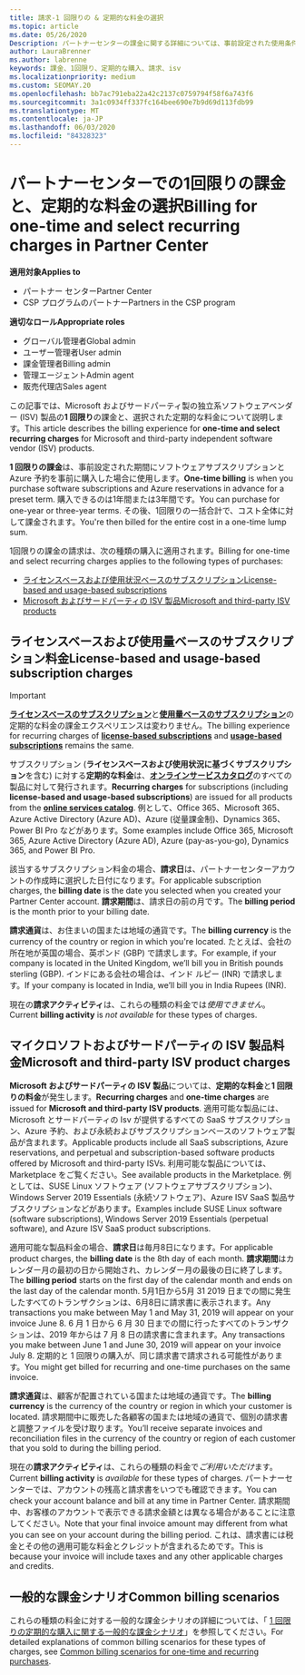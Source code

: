 ```yaml
---
title: 請求-1 回限りの & 定期的な料金の選択
ms.topic: article
ms.date: 05/26/2020
Description: パートナーセンターの課金に関する詳細については、事前設定された使用条件と、選択のための課金に対する課金について事前に説明します。
author: LauraBrenner
ms.author: labrenne
keywords: 課金、1回限り、定期的な購入、請求、isv
ms.localizationpriority: medium
ms.custom: SEOMAY.20
ms.openlocfilehash: bb7ac791eba22a42c2137c0759794f58f6a743f6
ms.sourcegitcommit: 3a1c0934ff337fc164bee690e7b9d69d113fdb99
ms.translationtype: MT
ms.contentlocale: ja-JP
ms.lasthandoff: 06/03/2020
ms.locfileid: "84328323"
---
```

# <a name="billing-for-one-time-and-select-recurring-charges-in-partner-center"></a><span data-ttu-id="79e0a-104">パートナーセンターでの1回限りの課金と、定期的な料金の選択</span><span class="sxs-lookup"><span data-stu-id="79e0a-104">Billing for one-time and select recurring charges in Partner Center</span></span>

<span data-ttu-id="79e0a-105">**適用対象**</span><span class="sxs-lookup"><span data-stu-id="79e0a-105">**Applies to**</span></span>
- <span data-ttu-id="79e0a-106">パートナー センター</span><span class="sxs-lookup"><span data-stu-id="79e0a-106">Partner Center</span></span>
- <span data-ttu-id="79e0a-107">CSP プログラムのパートナー</span><span class="sxs-lookup"><span data-stu-id="79e0a-107">Partners in the CSP program</span></span>

<span data-ttu-id="79e0a-108">**適切なロール**</span><span class="sxs-lookup"><span data-stu-id="79e0a-108">**Appropriate roles**</span></span>
- <span data-ttu-id="79e0a-109">グローバル管理者</span><span class="sxs-lookup"><span data-stu-id="79e0a-109">Global admin</span></span>
- <span data-ttu-id="79e0a-110">ユーザー管理者</span><span class="sxs-lookup"><span data-stu-id="79e0a-110">User admin</span></span>
- <span data-ttu-id="79e0a-111">課金管理者</span><span class="sxs-lookup"><span data-stu-id="79e0a-111">Billing admin</span></span>
- <span data-ttu-id="79e0a-112">管理エージェント</span><span class="sxs-lookup"><span data-stu-id="79e0a-112">Admin agent</span></span>
- <span data-ttu-id="79e0a-113">販売代理店</span><span class="sxs-lookup"><span data-stu-id="79e0a-113">Sales agent</span></span>

<span data-ttu-id="79e0a-114">この記事では、Microsoft およびサードパーティ製の独立系ソフトウェアベンダー (ISV) 製品の**1 回限り**の課金と、選択された定期的な料金について説明します。</span><span class="sxs-lookup"><span data-stu-id="79e0a-114">This article describes the billing experience for **one-time and select recurring charges** for Microsoft and third-party independent software vendor (ISV) products.</span></span> 

<span data-ttu-id="79e0a-115">**1 回限りの課金**は、事前設定された期間にソフトウェアサブスクリプションと Azure 予約を事前に購入した場合に使用します。</span><span class="sxs-lookup"><span data-stu-id="79e0a-115">**One-time billing** is when you purchase software subscriptions and Azure reservations in advance for a preset term.</span></span> <span data-ttu-id="79e0a-116">購入できるのは1年間または3年間です。</span><span class="sxs-lookup"><span data-stu-id="79e0a-116">You can purchase for one-year or three-year terms.</span></span> <span data-ttu-id="79e0a-117">その後、1回限りの一括合計で、コスト全体に対して課金されます。</span><span class="sxs-lookup"><span data-stu-id="79e0a-117">You're then billed for the entire cost in a one-time lump sum.</span></span>

<span data-ttu-id="79e0a-118">1回限りの課金の請求は、次の種類の購入に適用されます。</span><span class="sxs-lookup"><span data-stu-id="79e0a-118">Billing for one-time and select recurring charges applies to the following types of purchases:</span></span>

- [<span data-ttu-id="79e0a-119">ライセンスベースおよび使用状況ベースのサブスクリプション</span><span class="sxs-lookup"><span data-stu-id="79e0a-119">License-based and usage-based subscriptions</span></span>](#license-based-and-usage-based-subscription-charges)
- [<span data-ttu-id="79e0a-120">Microsoft およびサードパーティの ISV 製品</span><span class="sxs-lookup"><span data-stu-id="79e0a-120">Microsoft and third-party ISV products</span></span>](#microsoft-and-third-party-isv-product-charges)

## <a name="license-based-and-usage-based-subscription-charges"></a><span data-ttu-id="79e0a-121">ライセンスベースおよび使用量ベースのサブスクリプション料金</span><span class="sxs-lookup"><span data-stu-id="79e0a-121">License-based and usage-based subscription charges</span></span>

> [!IMPORTANT]
> <span data-ttu-id="79e0a-122">[**ライセンスベースのサブスクリプション**](license-based-billing.md)と[**使用量ベースのサブスクリプション**](usage-based-billing.md)の定期的な料金の課金エクスペリエンスは変わりません。</span><span class="sxs-lookup"><span data-stu-id="79e0a-122">The billing experience for recurring charges of [**license-based subscriptions**](license-based-billing.md) and [**usage-based subscriptions**](usage-based-billing.md) remains the same.</span></span>

<span data-ttu-id="79e0a-123">サブスクリプション (**ライセンスベースおよび使用状況に基づくサブスクリプション**を含む) に対する**定期的な料金**は、[**オンラインサービスカタログ**](https://partner.microsoft.com/commerce/preferredoffers/list)のすべての製品に対して発行されます。</span><span class="sxs-lookup"><span data-stu-id="79e0a-123">**Recurring charges** for subscriptions (including **license-based and usage-based subscriptions**) are issued for all products from the [**online services catalog**](https://partner.microsoft.com/commerce/preferredoffers/list).</span></span> <span data-ttu-id="79e0a-124">例として、Office 365、Microsoft 365、Azure Active Directory (Azure AD)、Azure (従量課金制)、Dynamics 365、Power BI Pro などがあります。</span><span class="sxs-lookup"><span data-stu-id="79e0a-124">Some examples include Office 365, Microsoft 365, Azure Active Directory (Azure AD), Azure (pay-as-you-go), Dynamics 365, and Power BI Pro.</span></span>

<span data-ttu-id="79e0a-125">該当するサブスクリプション料金の場合、**請求日**は、パートナーセンターアカウントの作成時に選択した日付になります。</span><span class="sxs-lookup"><span data-stu-id="79e0a-125">For applicable subscription charges, the **billing date** is the date you selected when you created your Partner Center account.</span></span> <span data-ttu-id="79e0a-126">**請求期間**は、請求日の前の月です。</span><span class="sxs-lookup"><span data-stu-id="79e0a-126">The **billing period** is the month prior to your billing date.</span></span>

<span data-ttu-id="79e0a-127">**請求通貨**は、お住まいの国または地域の通貨です。</span><span class="sxs-lookup"><span data-stu-id="79e0a-127">The **billing currency** is the currency of the country or region in which you're located.</span></span> <span data-ttu-id="79e0a-128">たとえば、会社の所在地が英国の場合、英ポンド (GBP) で請求します。</span><span class="sxs-lookup"><span data-stu-id="79e0a-128">For example, if your company is located in the United Kingdom, we’ll bill you in British pounds sterling (GBP).</span></span> <span data-ttu-id="79e0a-129">インドにある会社の場合は、インド ルピー (INR) で請求します。</span><span class="sxs-lookup"><span data-stu-id="79e0a-129">If your company is located in India, we’ll bill you in India Rupees (INR).</span></span>

<span data-ttu-id="79e0a-130">現在の**請求アクティビティ**は、これらの種類の料金では*使用できません*。</span><span class="sxs-lookup"><span data-stu-id="79e0a-130">Current **billing activity** is *not available* for these types of charges.</span></span>

## <a name="microsoft-and-third-party-isv-product-charges"></a><span data-ttu-id="79e0a-131">マイクロソフトおよびサードパーティの ISV 製品料金</span><span class="sxs-lookup"><span data-stu-id="79e0a-131">Microsoft and third-party ISV product charges</span></span>

<span data-ttu-id="79e0a-132">**Microsoft およびサードパーティの ISV 製品**については、**定期的な料金**と**1 回限りの料金**が発生します。</span><span class="sxs-lookup"><span data-stu-id="79e0a-132">**Recurring charges** and **one-time charges** are issued for **Microsoft and third-party ISV products**.</span></span> <span data-ttu-id="79e0a-133">適用可能な製品には、Microsoft とサードパーティの Isv が提供するすべての SaaS サブスクリプション、Azure 予約、および永続およびサブスクリプションベースのソフトウェア製品が含まれます。</span><span class="sxs-lookup"><span data-stu-id="79e0a-133">Applicable products include all SaaS subscriptions, Azure reservations, and perpetual and subscription-based software products offered by Microsoft and third-party ISVs.</span></span> <span data-ttu-id="79e0a-134">利用可能な製品については、Marketplace をご覧ください。</span><span class="sxs-lookup"><span data-stu-id="79e0a-134">See available products in the Marketplace.</span></span> <span data-ttu-id="79e0a-135">例としては、SUSE Linux ソフトウェア (ソフトウェアサブスクリプション)、Windows Server 2019 Essentials (永続ソフトウェア)、Azure ISV SaaS 製品サブスクリプションなどがあります。</span><span class="sxs-lookup"><span data-stu-id="79e0a-135">Examples include SUSE Linux software (software subscriptions), Windows Server 2019 Essentials (perpetual software), and Azure ISV SaaS product subscriptions.</span></span>

<span data-ttu-id="79e0a-136">適用可能な製品料金の場合、**請求日**は毎月8日になります。</span><span class="sxs-lookup"><span data-stu-id="79e0a-136">For applicable product charges, the **billing date** is the 8th day of each month.</span></span> <span data-ttu-id="79e0a-137">**請求期間**はカレンダー月の最初の日から開始され、カレンダー月の最後の日に終了します。</span><span class="sxs-lookup"><span data-stu-id="79e0a-137">The **billing period** starts on the first day of the calendar month and ends on the last day of the calendar month.</span></span> <span data-ttu-id="79e0a-138">5月1日から5月 31 2019 日までの間に発生したすべてのトランザクションは、6月8日に請求書に表示されます。</span><span class="sxs-lookup"><span data-stu-id="79e0a-138">Any transactions you make between May 1 and May 31, 2019 will appear on your invoice June 8.</span></span> <span data-ttu-id="79e0a-139">6 月 1 日から 6 月 30 日までの間に行ったすべてのトランザクションは、2019 年からは 7 月 8 日の請求書に含まれます。</span><span class="sxs-lookup"><span data-stu-id="79e0a-139">Any transactions you make between June 1 and June 30, 2019 will appear on your invoice July 8.</span></span> <span data-ttu-id="79e0a-140">定期的と 1 回限りの購入が、同じ請求書で請求される可能性があります。</span><span class="sxs-lookup"><span data-stu-id="79e0a-140">You might get billed for recurring and one-time purchases on the same invoice.</span></span>

<span data-ttu-id="79e0a-141">**請求通貨**は、顧客が配置されている国または地域の通貨です。</span><span class="sxs-lookup"><span data-stu-id="79e0a-141">The **billing currency** is the currency of the country or region in which your customer is located.</span></span> <span data-ttu-id="79e0a-142">請求期間中に販売した各顧客の国または地域の通貨で、個別の請求書と調整ファイルを受け取ります。</span><span class="sxs-lookup"><span data-stu-id="79e0a-142">You’ll receive separate invoices and reconciliation files in the currency of the country or region of each customer that you sold to during the billing period.</span></span>

<span data-ttu-id="79e0a-143">現在の**請求アクティビティ**は、これらの種類の料金で*ご利用いただけ*ます。</span><span class="sxs-lookup"><span data-stu-id="79e0a-143">Current **billing activity** is *available* for these types of charges.</span></span> <span data-ttu-id="79e0a-144">パートナーセンターでは、アカウントの残高と請求書をいつでも確認できます。</span><span class="sxs-lookup"><span data-stu-id="79e0a-144">You can check your account balance and bill at any time in Partner Center.</span></span> <span data-ttu-id="79e0a-145">請求期間中、お客様のアカウントで表示できる請求金額とは異なる場合があることに注意してください。</span><span class="sxs-lookup"><span data-stu-id="79e0a-145">Note that your final invoice amount may different from what you can see on your account during the billing period.</span></span> <span data-ttu-id="79e0a-146">これは、請求書には税金とその他の適用可能な料金とクレジットが含まれるためです。</span><span class="sxs-lookup"><span data-stu-id="79e0a-146">This is because your invoice will include taxes and any other applicable charges and credits.</span></span>

## <a name="common-billing-scenarios"></a><span data-ttu-id="79e0a-147">一般的な課金シナリオ</span><span class="sxs-lookup"><span data-stu-id="79e0a-147">Common billing scenarios</span></span>

<span data-ttu-id="79e0a-148">これらの種類の料金に対する一般的な課金シナリオの詳細については、「 [1 回限りの定期的な購入に関する一般的な課金シナリオ](common-billing-scenarios-onetime-recurring.md)」を参照してください。</span><span class="sxs-lookup"><span data-stu-id="79e0a-148">For detailed explanations of common billing scenarios for these types of charges, see [Common billing scenarios for one-time and recurring purchases](common-billing-scenarios-onetime-recurring.md).</span></span>
